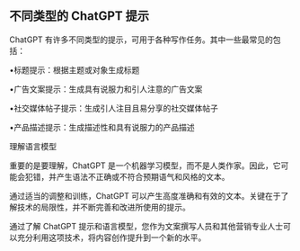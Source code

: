 ## 不同类型的 ChatGPT 提示

ChatGPT 有许多不同类型的提示，可用于各种写作任务。其中一些最常见的包括：

•标题提示：根据主题或对象生成标题

•广告文案提示：生成具有说服力和引人注意的广告文案

•社交媒体帖子提示：生成引人注目且易分享的社交媒体帖子

•产品描述提示：生成描述性和具有说服力的产品描述

理解语言模型

重要的是要理解，ChatGPT 是一个机器学习模型，而不是人类作家。因此，它可能会犯错，并产生语法不正确或不符合预期语气和风格的文本。

通过适当的调整和训练，ChatGPT 可以产生高度准确和有效的文本。关键在于了解技术的局限性，并不断完善和改进所使用的提示。

通过了解 ChatGPT 提示和语言模型，您作为文案撰写人员和其他营销专业人士可以充分利用这项技术，将内容创作提升到一个新的水平。
